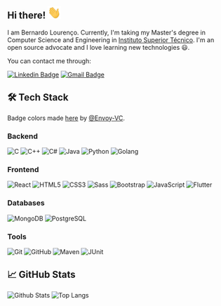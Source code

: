 ## Hi there! <img src="assets/Hi.gif" width="30px">

I am Bernardo Lourenço. Currently, I'm taking my Master's degree in Computer Science and Engineering in [Instituto Superior Técnico](https://tecnico.ulisboa.pt/en/). I'm an open source advocate and I love learning new technologies 😃. 

You can contact me through:

[![Linkedin Badge](https://img.shields.io/badge/bvlourenco-0077B5?style=for-the-badge&logo=linkedin&logoColor=white)](https://www.linkedin.com/in/bvlourenco/)
[![Gmail Badge](https://img.shields.io/badge/bvlourenco5@gmail.com-D14836?style=for-the-badge&logo=gmail&logoColor=white)](mailto:bvlourenco5@gmail.com)

## 🛠️ Tech Stack

Badge colors made [here](https://github.com/Envoy-VC/awesome-badges) by [@Envoy-VC](https://github.com/Envoy-VC).

### Backend

![C](https://img.shields.io/badge/C-00599C?style=for-the-badge&logo=c&logoColor=white)
![C++](https://img.shields.io/badge/C%2B%2B-00599C?style=for-the-badge&logo=c%2B%2B&logoColor=white)
![C#](https://img.shields.io/badge/C%23-239120?style=for-the-badge&logo=c-sharp&logoColor=white)
![Java](https://img.shields.io/badge/Java-ED8B00?style=for-the-badge&logo=java&logoColor=white)
![Python](https://img.shields.io/badge/Python-14354C?style=for-the-badge&logo=python&logoColor=white)
![Golang](https://img.shields.io/badge/Go-00ADD8?style=for-the-badge&logo=go&logoColor=white)

### Frontend

![React](https://img.shields.io/badge/React-20232A?style=for-the-badge&logo=react&logoColor=61DAFB)
![HTML5](https://img.shields.io/badge/HTML5-E34F26?style=for-the-badge&logo=html5&logoColor=white)
![CSS3](https://img.shields.io/badge/CSS3-1572B6?style=for-the-badge&logo=css3&logoColor=white)
![Sass](https://img.shields.io/badge/Sass-CC6699?style=for-the-badge&logo=sass&logoColor=white)
![Bootstrap](https://img.shields.io/badge/Bootstrap-563D7C?style=for-the-badge&logo=bootstrap&logoColor=white)
![JavaScript](https://img.shields.io/badge/JavaScript-F7DF1E?style=for-the-badge&logo=javascript&logoColor=black)
![Flutter](https://img.shields.io/badge/Flutter-02569B?style=for-the-badge&logo=flutter&logoColor=white)

### Databases

![MongoDB](https://img.shields.io/badge/MongoDB-4EA94B?style=for-the-badge&logo=mongodb&logoColor=white)
![PostgreSQL](https://img.shields.io/badge/PostgreSQL-316192?style=for-the-badge&logo=postgresql&logoColor=white)

### Tools

![Git](https://img.shields.io/badge/GIT-E44C30?style=for-the-badge&logo=git&logoColor=white)
![GitHub](https://img.shields.io/badge/GitHub-100000?style=for-the-badge&logo=github&logoColor=white)
![Maven](https://img.shields.io/badge/Apache%20Maven-C71A36?style=for-the-badge&logo=Apache%20Maven&logoColor=white)
![JUnit](https://img.shields.io/badge/-JUnit-%23C21325?style=for-the-badge&logo=Junit5&logoColor=white)


## 📈 GitHub Stats

![Github Stats](https://github-readme-stats.vercel.app/api?username=bvlourenco&count_private=true&show_icons=true&theme=dark&include_all_commits=true)
![Top Langs](https://github-readme-stats.vercel.app/api/top-langs/?username=bvlourenco&hide=TeX&layout=compact&theme=dark)